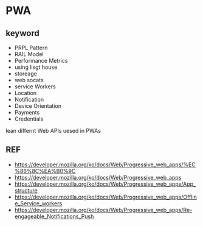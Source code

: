 # PWA

## keyword
- PRPL Pattern
- RAIL Model
- Performance Metrics
- using lisgt house
- storeage
- web socats
- service Workers
- Location
- Notification
- Device Orientation
- Payments
- Credentials



lean differnt Web APIs uesed in PWAs



## REF
- https://developer.mozilla.org/ko/docs/Web/Progressive_web_apps/%EC%86%8C%EA%B0%9C
- https://developer.mozilla.org/ko/docs/Web/Progressive_web_apps
- https://developer.mozilla.org/ko/docs/Web/Progressive_web_apps/App_structure
- https://developer.mozilla.org/ko/docs/Web/Progressive_web_apps/Offline_Service_workers
- https://developer.mozilla.org/ko/docs/Web/Progressive_web_apps/Re-engageable_Notifications_Push
